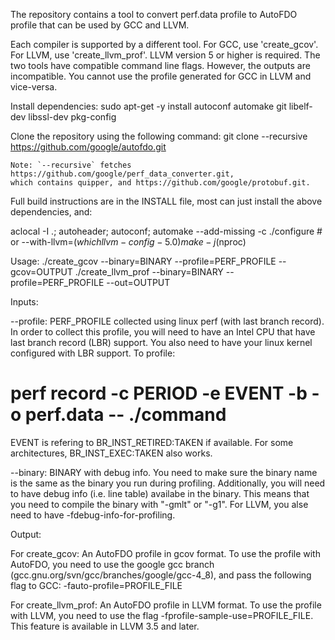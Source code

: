 The repository contains a tool to convert perf.data profile to AutoFDO
profile that can be used by GCC and LLVM.

Each compiler is supported by a different tool. For GCC, use
'create_gcov'. For LLVM, use 'create_llvm_prof'. LLVM version
5 or higher is required.  The two tools have compatible command
line flags. However, the outputs are incompatible. You cannot
use the profile generated for GCC in LLVM and vice-versa.

Install dependencies:
	sudo apt-get -y install autoconf automake git libelf-dev libssl-dev pkg-config

Clone the repository using the following command:
	git clone --recursive https://github.com/google/autofdo.git

	Note: `--recursive` fetches https://github.com/google/perf_data_converter.git,
	which contains quipper, and https://github.com/google/protobuf.git.

Full build instructions are in the INSTALL file, most can just install the above
dependencies, and:

aclocal -I .; autoheader; autoconf; automake --add-missing -c
./configure # or --with-llvm=$(which llvm-config-5.0)
make -j$(nproc)

Usage:
./create_gcov --binary=BINARY --profile=PERF_PROFILE --gcov=OUTPUT
./create_llvm_prof --binary=BINARY --profile=PERF_PROFILE --out=OUTPUT

Inputs:

--profile: PERF_PROFILE collected using linux perf (with last branch record).
In order to collect this profile, you will need to have an Intel CPU that
have last branch record (LBR) support. You also need to have your linux
kernel configured with LBR support. To profile:
# perf record -c PERIOD -e EVENT -b -o perf.data -- ./command
EVENT is refering to BR_INST_RETIRED:TAKEN if available. For some
architectures, BR_INST_EXEC:TAKEN also works.

--binary: BINARY with debug info. You need to make sure the binary name is
the same as the binary you run during profiling. Additionally, you will need
to have debug info (i.e. line table) availabe in the binary. This means that
you need to compile the binary with "-gmlt" or "-g1". For LLVM, you alse need
to have -fdebug-info-for-profiling.

Output:

For create_gcov:
    An AutoFDO profile in gcov format. To use the profile with
    AutoFDO, you need to use the google gcc branch
    (gcc.gnu.org/svn/gcc/branches/google/gcc-4_8), and pass the
    following flag to GCC: -fauto-profile=PROFILE_FILE

For create_llvm_prof:
    An AutoFDO profile in LLVM format. To use the profile with
    LLVM, you need to use the flag -fprofile-sample-use=PROFILE_FILE.
    This feature is available in LLVM 3.5 and later.
